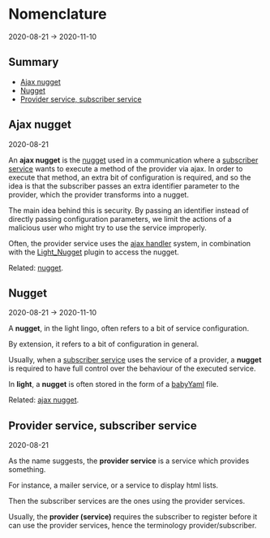 Nomenclature
=============
2020-08-21 -> 2020-11-10



Summary
-----------

- [Ajax nugget](#ajax-nugget)
- [Nugget](#nugget)
- [Provider service, subscriber service](#provider-service-subscriber-service)



Ajax nugget
----------
2020-08-21

An **ajax nugget** is the [nugget](#nugget) used in a communication where a [subscriber service](#provider-service-subscriber-service) wants to execute a method of the provider via ajax.
In order to execute that method, an extra bit of configuration is required, and so the idea is that the subscriber passes an extra identifier parameter to the provider, which the provider transforms into a nugget.

The main idea behind this is security. By passing an identifier instead of directly passing configuration parameters, we limit the actions of a malicious user who might try to use the service improperly. 


Often, the provider service uses the [ajax handler](https://github.com/lingtalfi/Light_AjaxHandler) system, in combination with the [Light_Nugget](https://github.com/lingtalfi/Light_Nugget) plugin to access the nugget.




Related: [nugget](#nugget).



Nugget
----------
2020-08-21 -> 2020-11-10


A **nugget**, in the light lingo, often refers to a bit of service configuration.

By extension, it refers to a bit of configuration in general.


Usually, when a [subscriber service](#provider-service-subscriber-service) uses the service of a provider, a **nugget** is required
to have full control over the behaviour of the executed service.

In **light**, a **nugget** is often stored in the form of a [babyYaml](https://github.com/lingtalfi/BabyYaml) file.

 
Related: [ajax nugget](#ajax-nugget).
 


Provider service, subscriber service
-----------------
2020-08-21



As the name suggests, the **provider service** is a service which provides something.

For instance, a mailer service, or a service to display html lists.

Then the subscriber services are the ones using the provider services.


Usually, the **provider (service)** requires the subscriber to register before it can use the provider services, hence the terminology provider/subscriber. 




